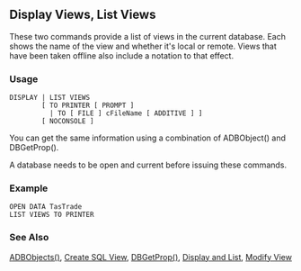 ## Display Views, List Views

These two commands provide a list of views in the current database. Each shows the name of the view and whether it's local or remote. Views that have been taken offline also include a notation to that effect.

### Usage

```foxpro
DISPLAY | LIST VIEWS
        [ TO PRINTER [ PROMPT ]
          | TO [ FILE ] cFileName [ ADDITIVE ] ]
        [ NOCONSOLE ]
```

You can get the same information using a combination of ADBObject() and DBGetProp().

A database needs to be open and current before issuing these commands.

### Example

```foxpro
OPEN DATA TasTrade
LIST VIEWS TO PRINTER
```
### See Also

[ADBObjects()](s4g284.md), [Create SQL View](s4g353.md), [DBGetProp()](s4g350.md), [Display and List](s4g303.md), [Modify View](s4g606.md)